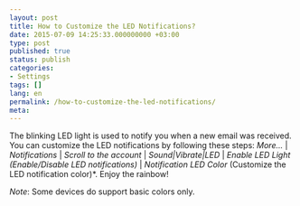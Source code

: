 ```yaml
---
layout: post
title: How to Customize the LED Notifications?
date: 2015-07-09 14:25:33.000000000 +03:00
type: post
published: true
status: publish
categories:
- Settings
tags: []
lang: en
permalink: /how-to-customize-the-led-notifications/
meta:
---
```


The blinking LED light is used to notify you when a new email was received. You can customize the LED notifications by following these steps: *More...* \| *Notifications* \| *Scroll to the account* \| *Sound\|Vibrate\|LED* \| *Enable LED Light (Enable/Disable LED notifications)* \| *Notification LED Color* (Customize the LED notification color)*. Enjoy the rainbow!

*Note*: Some devices do support basic colors only.